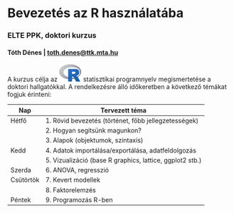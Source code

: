 # Bevezetés az R használatába
### ELTE PPK, doktori kurzus
#### Tóth Dénes | <toth.denes@ttk.mta.hu>

A kurzus célja az <img src="/images/Rlogo.png" alt="R" style="width: 50px;"/> statisztikai programnyelv megismertetése a doktori 
hallgatókkal. A rendelkezésre álló időkeretben a következő témákat fogjuk 
érinteni:

Nap           | Tervezett téma
--------------|---------
Hétfő         | 1. Rövid bevezetés (történet, főbb jellegzetességek)
              | 2. Hogyan segítsünk magunkon?
              | 3. Alapok (objektumok, szintaxis)
Kedd          | 4. Adatok importálása/exportálása, adatfeldolgozás
              | 5. Vizualizáció (base R graphics, lattice, ggplot2 stb.)
Szerda        | 6. ANOVA, regresszió
Csütörtök     | 7. Kevert modellek
              | 8. Faktorelemzés
Péntek        | 9. Programozás R-ben
